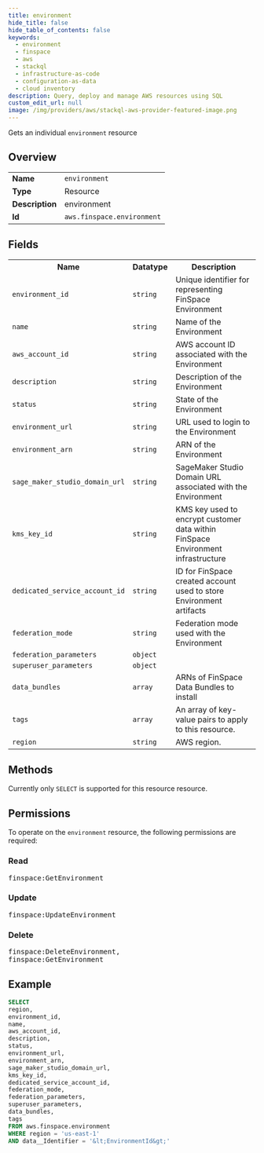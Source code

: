 ```yaml
---
title: environment
hide_title: false
hide_table_of_contents: false
keywords:
  - environment
  - finspace
  - aws
  - stackql
  - infrastructure-as-code
  - configuration-as-data
  - cloud inventory
description: Query, deploy and manage AWS resources using SQL
custom_edit_url: null
image: /img/providers/aws/stackql-aws-provider-featured-image.png
---
```

Gets an individual <code>environment</code> resource

## Overview
<table><tbody>
<tr><td><b>Name</b></td><td><code>environment</code></td></tr>
<tr><td><b>Type</b></td><td>Resource</td></tr>
<tr><td><b>Description</b></td><td>environment</td></tr>
<tr><td><b>Id</b></td><td><code>aws.finspace.environment</code></td></tr>
</tbody></table>

## Fields
<table><tbody>
<tr><th>Name</th><th>Datatype</th><th>Description</th></tr>
<tr><td><code>environment_id</code></td><td><code>string</code></td><td>Unique identifier for representing FinSpace Environment</td></tr>
<tr><td><code>name</code></td><td><code>string</code></td><td>Name of the Environment</td></tr>
<tr><td><code>aws_account_id</code></td><td><code>string</code></td><td>AWS account ID associated with the Environment</td></tr>
<tr><td><code>description</code></td><td><code>string</code></td><td>Description of the Environment</td></tr>
<tr><td><code>status</code></td><td><code>string</code></td><td>State of the Environment</td></tr>
<tr><td><code>environment_url</code></td><td><code>string</code></td><td>URL used to login to the Environment</td></tr>
<tr><td><code>environment_arn</code></td><td><code>string</code></td><td>ARN of the Environment</td></tr>
<tr><td><code>sage_maker_studio_domain_url</code></td><td><code>string</code></td><td>SageMaker Studio Domain URL associated with the Environment</td></tr>
<tr><td><code>kms_key_id</code></td><td><code>string</code></td><td>KMS key used to encrypt customer data within FinSpace Environment infrastructure</td></tr>
<tr><td><code>dedicated_service_account_id</code></td><td><code>string</code></td><td>ID for FinSpace created account used to store Environment artifacts</td></tr>
<tr><td><code>federation_mode</code></td><td><code>string</code></td><td>Federation mode used with the Environment</td></tr>
<tr><td><code>federation_parameters</code></td><td><code>object</code></td><td></td></tr>
<tr><td><code>superuser_parameters</code></td><td><code>object</code></td><td></td></tr>
<tr><td><code>data_bundles</code></td><td><code>array</code></td><td>ARNs of FinSpace Data Bundles to install</td></tr>
<tr><td><code>tags</code></td><td><code>array</code></td><td>An array of key-value pairs to apply to this resource.</td></tr>
<tr><td><code>region</code></td><td><code>string</code></td><td>AWS region.</td></tr>

</tbody></table>

## Methods
Currently only <code>SELECT</code> is supported for this resource resource.

## Permissions

To operate on the <code>environment</code> resource, the following permissions are required:

### Read
<pre>
finspace:GetEnvironment</pre>

### Update
<pre>
finspace:UpdateEnvironment</pre>

### Delete
<pre>
finspace:DeleteEnvironment,
finspace:GetEnvironment</pre>


## Example
```sql
SELECT
region,
environment_id,
name,
aws_account_id,
description,
status,
environment_url,
environment_arn,
sage_maker_studio_domain_url,
kms_key_id,
dedicated_service_account_id,
federation_mode,
federation_parameters,
superuser_parameters,
data_bundles,
tags
FROM aws.finspace.environment
WHERE region = 'us-east-1'
AND data__Identifier = '&lt;EnvironmentId&gt;'
```
